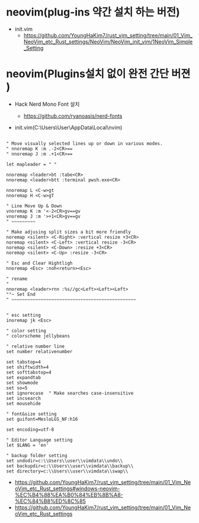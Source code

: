 # neovim(plug-ins 약간 설치 하는 버전)

- init.vim
  - https://github.com/YoungHaKim7/rust_vim_setting/tree/main/01_Vim_NeoVim_etc_Rust_settings/NeoVim/NeoVim_init_vim/1NeoVim_Simple_Setting

# neovim(Plugins설치 없이 완전 간단 버젼 )

- Hack Nerd Mono Font 설치
  - https://github.com/ryanoasis/nerd-fonts

- init.vim(C:\Users\User\AppData\Local\nvim)

```vim

" Move visually selected lines up or down in various modes.
" nnoremap K :m .-2<CR>==
" nnoremap J :m .+1<CR>==

let mapleader = " "
 
nnoremap <leader>bt :tabe<CR>
nnoremap <leader>btt :terminal pwsh.exe<CR>

nnoremap L <C-w>gt
nnoremap H <C-w>gT

" Line Move Up & Down
vnoremap K :m '<-2<CR>gv==gv
vnoremap J :m '>+1<CR>gv==gv
" ~~~~~~~~~

" Make adjusing split sizes a bit more friendly
noremap <silent> <C-Right> :vertical resize +3<CR>
noremap <silent> <C-Left> :vertical resize -3<CR>
noremap <silent> <C-Down> :resize +3<CR>
noremap <silent> <C-Up> :resize -3<CR>

" Esc and Clear Hightligh
nnoremap <Esc> :noh<return><Esc>

" rename
"
nnoremap <leader>rnn :%s//gc<Left><Left><Left>
""~ Set End
" ~~~~~~~~~~~~~~~~~~~~~~~~~~~~~~~~~~~~~~~~~~~~~~~


" esc setting
inoremap jk <Esc>

" color setting
" colorscheme jellybeans

" relative number line
set number relativenumber

set tabstop=4
set shiftwidth=4
set softtabstop=4
set expandtab
set showmode
set so=5
set ignorecase  " Make searches case-insensitive
set incsearch
set mousehide

" font&size setting
set guifont=MesloLGS_NF:h16

set encoding=utf-8

" Editor Language setting
let $LANG = 'en'

" backup folder setting
set undodir=c:\\Users\\user\\vimdata\\undo\\
set backupdir=c:\\Users\\user\\vimdata\\backup\\
set directory=c:\\Users\\user\\vimdata\\swap\\

```

- https://github.com/YoungHaKim7/rust_vim_setting/tree/main/01_Vim_NeoVim_etc_Rust_settings#windows-neovim-%EC%B4%88%EA%B0%84%EB%8B%A8-%EC%84%B8%ED%8C%85
- https://github.com/YoungHaKim7/rust_vim_setting/tree/main/01_Vim_NeoVim_etc_Rust_settings
